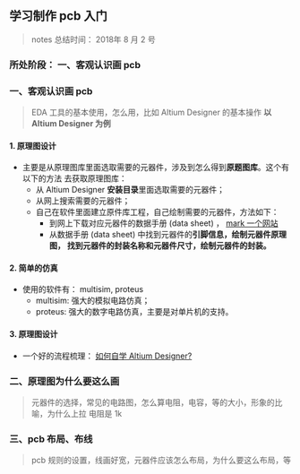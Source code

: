 ## 学习制作 pcb 入门

> notes 总结时间： 2018年 8 月 2 号

### 所处阶段： 一、客观认识画 pcb

### 一、客观认识画 pcb 

> EDA 工具的基本使用，怎么用，比如 Altium Designer 的基本操作 
**以 Altium Designer 为例**

#### 1. 原理图设计

* 主要是从原理图库里面选取需要的元器件，涉及到怎么得到**原题图库**。这个有以下的方法
去获取原理图库：
    * 从 Altium Designer **安装目录**里面选取需要的元器件；
    * 从网上搜索需要的元器件；
    * 自己在软件里面建立原件库工程，自己绘制需要的元器件，方法如下：
        * 到网上下载对应元器件的数据手册 (data sheet) ， 
[mark 一个网站](https://www.alldatasheet.com/ "data sheet search")
        * 从数据手册 (data sheet) 中找到元器件的**引脚信息，绘制元器件原理图，**
**找到元器件的封装名称和元器件尺寸，绘制元器件的封装。**

#### 2. 简单的仿真

* 使用的软件有： multisim, proteus
    * multisim: 强大的模拟电路仿真；
    * proteus: 强大的数字电路仿真，主要是对单片机的支持。

#### 3. 原理图设计

* 一个好的流程梳理： [如何自学 Altium Designer?](https://www.zhihu.com/question/60392764 "知乎问题")

### 二、原理图为什么要这么画

> 元器件的选择，常见的电路图，怎么算电阻，电容，等的大小，形象的比喻，为什么上拉
电阻是 1k 

### 三、pcb 布局、布线

> pcb 规则的设置，线画好宽，元器件应该怎么布局，为什么要这么布局，等
